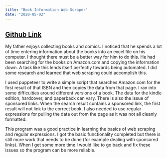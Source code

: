 ```yaml
---
title: "Book Information Web Scraper"
date: "2020-05-02"
---
```


## [Github Link](https://github.com/zpetsrillo/book-information)

My father enjoys collecting books and comics. I noticed that he spends a lot of time entering information about the books into an excel file on his computer. I thought there must be a better way for him to do this. He had been searching for the books on Amazon.com and copying the information down. A task like this lends itself perfectly towards being automated. I did some research and learned that web scraping could accomplish this.

I used puppeteer to write a simple script that searches Amazon.com for the first result of that ISBN and then copies the data from that page. I ran into some difficulties around different versions of a book. The data for the kindle edition, hardcover, and paperback can vary. There is also the issue of sponsored links. When the search result contains a sponsored link, the first result will not link to the correct book. I also needed to use regular expressions for pulling the data out from the page as it was not all cleanly formatted.

This program was a good practice in learning the basics of web scraping and regular expressions. I got the basic functionality completed but there is still more work that needs to be done (for example dealing with sponsored links). When I get some more time I would like to go back and fix these issues so the program can be more reliable.
